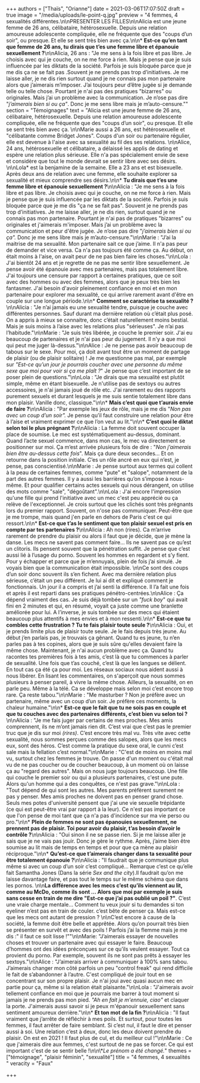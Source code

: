 +++
authors = ["Thaïs", "Orianne"]
date = 2021-03-06T17:07:50Z
draft = true
image = "/media/uploads/le-point-q.jpg"
preview = "4 femmes, 4 sexualités différentes.\n\nPRESENTER LES FILLES\n\nAlicia est une jeune femme de 26 ans, célibataire, hétérosexuelle. Depuis une relation amoureuse adolescente compliquée, elle ne fréquente que des \"coups d’un soir\", ou presque. Et elle se sent très bien avec ça.\n\n* **Est-ce qu’en tant que femme de 26 ans, tu dirais que t’es une femme libre et épanouie sexuellement ?**\n\nAlicia, 26 ans : \"Je me sens à la fois libre et pas libre. Je choisis avec qui je couche, on ne me force à rien. Mais je pense que je suis influencée par les diktats de la société. Parfois je suis bloquée parce que je me dis ça ne se fait pas .Souvent je ne prends pas trop d’initiatives. Je me laisse aller, je ne dis rien surtout quand je ne connais pas mon partenaire alors que j’aimerais m’imposer. J’ai toujours peur d’être jugée si je demande telle ou telle chose. Pourtant je n'ai pas des pratiques \"bizarres\" ou originales. Mais j’ai un problème avec la communication. Je n’ose pas dire \"_j’aimerais bien si ou ça\"_. Donc je me sens libre mais je m’auto-censure.\""
section = "Témoignages"
text = "Alicia est une jeune femme de 26 ans, célibataire, hétérosexuelle. Depuis une relation amoureuse adolescente compliquée, elle ne fréquente que des \"coups d’un soir\", ou presque. Et elle se sent très bien avec ça. \n\nMarie aussi a 26 ans, est hétérosexuelle et \"célibatante comme Bridget Jones\". Coups d'un soir ou partenaire régulier, elle est devenue à l'aise avec sa sexualité au fil des ses relations. \n\nAlice, 24 ans,  hétérosexuelle et célibataire, a délaissé les applis de dating et espère une relation plus sérieuse. Elle n'a pas spécialement envie de sexe et considère que tout le monde devrait se sentir libre avec ses désirs.  \n\nLola* est la benjamine de la semaine. Elle a 23 ans et est bisexuelle. Après deux ans de relation avec une femme, elle souhaite explorer sa sexualité et mieux comprendre ses désirs.\n\n* **Tu dirais que t’es une femme libre et épanouie sexuellement ?**\n\nAlicia : \"Je me sens à la fois libre et pas libre. Je choisis avec qui je couche, on ne me force à rien. Mais je pense que je suis influencée par les diktats de la société. Parfois je suis bloquée parce que je me dis \"ça ne se fait pas\". Souvent je ne prends pas trop d’initiatives. Je me laisse aller, je ne dis rien, surtout quand je ne connais pas mon partenaire. Pourtant je n'ai pas de pratiques \"bizarres\" ou originales et j'aimerais m'imposer. Mais j’ai un problème avec la communication et peur d'être jugée. Je n’ose pas dire \"_j’aimerais bien si ou ça\"._ Donc je me sens libre mais je m’auto-censure.\"\n\nMarie : \"J’ai la maitrise de ma sexualité. Mon partenaire sait ce que j’aime. Il n'a pas peur de demander et vice versa. Ca n'a pas toujours été comme ça. Au début, on était moins à l'aise, on avait peur de ne pas bien faire les choses.\"\n\nLola : J'ai bientôt 24 ans et je regrette de ne pas me sentir libre sexuellement. Je pense avoir été épanouie avec mes partenaires, mais pas totalement libre. J'ai toujours une censure par rapport à certaines pratiques, que ce soit avec des hommes ou avec des femmes, alors que je peux très bien les fantasmer. J'ai besoin d'avoir pleinement confiance en moi et en mon partenaire pour explorer ma sexualité, ce qui arrive rarement avant d'être en couple sur une longue période.\n\n* **Comment se caractérise ta sexualité ?**\n\nAlicia : \"Je n’ai jamais eu une sexualité tendre, puisque je couche avec différentes personnes. Sauf durant ma dernière relation où c’était plus posé. On a appris à mieux se connaitre, donc c’était naturellement moins bestial. Mais je suis moins à l’aise avec les relations plus \"sérieuses\". Je n’ai pas l’habitude.\"\n\nMarie : \"Je suis très libérée, je couche le premier soir. J'ai eu beaucoup de partenaires et je n'ai pas peur du jugement. Il n'y a que moi qui peut me juger là-dessus.\"\n\nAlice : Je ne pense pas avoir beaucoup de tabous sur le sexe. Pour moi, ça doit avant tout être un moment de partage de plaisir (ou de plaisir solitaire) ! Je me questionne pas mal, par exemple sur _\"Est-ce qu’un jour je pourrais coucher avec une personne du même sexe que moi pour voir si ça me plaît ?_\" Je pense que c’est important de se poser plein de questions.\"\n\nLola : \"Je dirais que ma sexualité est plutôt simple, même en étant bisexuelle. Je n'utilise pas de sextoys ou autres accessoires, je n'ai jamais joué de rôle etc. J'ai rarement eu des rapports purement sexuels et durant lesquels je me suis sentie totalement libre dans mon plaisir. Vanille donc, classique.\"\n\n* **Mais c’est quoi que t’aurais envie de faire ?**\n\nAlicia : \"Par exemple les jeux de rôle, mais je me dis \"_Non pas avec un coup d’un soir\"._ Je pense qu’il faut construire une relation pour être à l’aise et vraiment exprimer ce que l’on veut au lit.\"\n\n* **C’est quoi le diktat selon toi le plus prégnant ?**\n\nAlicia : La femme doit souvent occuper la place de soumise. Le mec est systématiquement au-dessus, dominant. Quand l’acte sexuel commence, dans mon cas, le mec va directement se positionner sur moi. Ça m’est arrivée plusieurs fois de dire : \"_Non j’aimerais bien être au-dessus cette fois_\". Mais ça dure deux secondes… Et on retourne dans la position initiale. C’es un rôle ancré en eux qui n’est, je pense, pas conscientisé.\n\nMarie : Je pense surtout aux termes qui collent à la peau de certaines femmes, comme \"pute\" et \"salope\", notamment de la part des autres femmes. Il y a aussi les barrières qu’on s’impose à nous-même. Et pour qualifier certains actes sexuels qui nous dérangent, on utilise des mots comme \"sale\", \"dégoûtant\".\n\nLola : J'ai encore l'impression qu'une fille qui prend l'initiative avec un mec c'est peu apprécié ou ça relève de l'exceptionnel. Je crois surtout que les clichés sont très prégnants lors du premier rapport. Souvent, on n'ose pas communiquer. Peut-être que je me trompe, mais quand j'en parle en dehors de Paris c'est ce qui ressort.\n\n* **Est-ce que t’as le sentiment que ton plaisir sexuel est pris en compte par tes partenaires ?**\n\nAlicia : Ah non (rires). Ca m’arrive rarement de prendre du plaisir ou alors il faut que je décide, que je mène la danse. Les mecs ne savent pas comment faire... Ils ne savent pas ce qu’est un clitoris. Ils pensent souvent que la pénétration suffit. Je pense que c’est aussi lié à l’usage du porno. Souvent les hommes en regardent et s’y fient. Pour y échapper et parce que je m’ennuyais, plein de fois j’ai simulé. Je voyais bien que la communication était impossible. \n\nCe sont des coups d’un soir donc souvent ils s’en fichent. Avec ma dernière relation plus sérieuse, c’était un peu différent. Je lui ai dit et expliqué comment je fonctionnais. Un jour il a compris et j’ai senti la différence. Il l’a fait une fois et après il est reparti dans ses pratiques pénétro-centrées.\n\nAlice : Ça dépend vraiment des cas. Je suis déjà tombée sur un _\"fuck boy_\" qui avait fini en 2 minutes et qui, en résumé, voyait ça juste comme une branlette améliorée pour lui. A l’inverse, je suis tombée sur des mecs qui étaient beaucoup plus attentifs à mes envies et à mon ressenti.\n\n* **Est-ce que tu combles cette frustration ? Tu te fais plaisir toute seule ?**\n\nAlicia : Oui, et je prends limite plus de plaisir toute seule. Je le fais depuis très jeune. Au début j’en parlais pas, je trouvais ça gênant. Quand tu es jeune, tu n’en parles pas à tes copines, alors que je suis sûre qu'elles devaient faire la même chose. Maintenant, je n'ai aucun problème avec ça. Quand tu racontes tes premières fois à tes amis, c’est là que tu commences à parler de sexualité. Une fois que t’as couché, c’est là que les langues se délient. En tout cas ça été ça pour moi. Les réseaux sociaux nous aident aussi à nous libérer. En lisant les commentaires, on s'aperçoit que nous sommes plusieurs à penser pareil, à vivre la même chose. Ailleurs, la sexualité, on en parle peu. Même à la télé. Ca se développe mais selon moi c’est encore trop rare. Ça reste tabou.\"\n\nMarie : \"Me masturber ? Non je préfère avec un partenaire, même avec un coup d’un soir. Je préfère ces moments, la chaleur humaine.\"\n\n*  **Est-ce que le fait que tu ne sois pas en couple et que tu couches avec des partenaires différents, c’est bien vu selon toi ?** \n\nAlicia : \"Je me fais juger par certains de mes proches. Mes amis comprennent, ils ne m’ont jamais rien dit. C’est vrai que c’est pas le premier truc que je dis sur moi _(rires)_. C’est encore très mal vu. Très vite avec cette sexualité, nous sommes perçues comme des salopes, alors que les mecs eux, sont des héros. C’est comme la pratique du sexe oral, le cunni c’est sale mais la fellation c’est normal.\"\n\nMarie : \"C'est de moins en moins mal vu, surtout chez les femmes je trouve. On passe d'un moment ou c'était mal vu de ne pas coucher ou de coucher beaucoup, à un moment où on laisse ça au \"regard des autres\". Mais on nous juge toujours beaucoup. Une fille qui couche le premier soir ou qui a plusieurs partenaires, c'est une pute. Alors qu'un homme qui a des conquêtes, ce n'est pas grave.\"\n\nLola : \"Tout dépend de qui sont les autres. Mes parents préfèrent surement ne pas y penser. Mes amis proches ne doivent pas en penser grand chose. Seuls mes potes d'université pensent que j'ai une vie sexuelle trépidante (ce qui est peut-être vrai par rapport à la leur). Ce n'est pas important ce que l'on pense de moi tant que ça n'a pas d'incidence sur ma vie perso ou pro.\"\n\n* **Plein de femmes ne sont pas épanouies sexuellement, ne prennent pas de plaisir. Toi pour avoir du plaisir, t’as besoin d’avoir le contrôle ?**\n\nAlicia : \"Oui sinon il ne se passe rien. Si je me laisse aller je sais que je ne vais pas jouir. Donc je gère le rythme. Après, j’aime bien être soumise au lit mais de temps en temps et pour que ça mène au plaisir réciproque.\"\n\n* **Qu’est-ce que t’aimerais changer dans ta sexualité pour être totalement épanouie ?**\n\nAlicia : \"Il faudrait que je communique plus même si avec un coup d’un soir c’est compliqué… Remarque c’est ce qu’elle fait Samantha Jones (Dans la série _Sex and the city_).Il faudrait qu’on me laisse davantage faire, et pas tout le temps sur le même schéma que dans les pornos. \n\n**La différence avec les mecs c’est qu’ils viennent au lit, comme au McDo, comme ils sont … Alors que moi par exemple je suis sans cesse en train de me dire \"Est-ce que j’ai pas oublié un poil ?\"**. C’est une vraie charge mentale… Comment tu veux jouir si tu demandes si ton eyeliner n’est pas en train de couler. c’est bête de penser ça. Mais est-ce que les mecs ont autant de pression ? \n\nC’est encore à cause de la société, la femme doit être belle et apprêtée. Alors qu’on pourrait très bien se présenter en survêt et avec des poils ! Parfois j’ai la flemme mais je me dis :\" il faut ce soit lisse !\"\"\n\nMarie: \"J’aimerais essayer de nouvelles choses et trouver un partenaire avec qui essayer le faire. Beaucoup d’hommes ont des idées préconçues sur ce qu’ils veulent essayer. Tout ca provient du porno. Par exemple, souvent ils ne sont pas prêts à essayer les sextoys.\"\n\nAlice : \"J’aimerais arriver à communiquer à 100% sans tabou. J’aimerais changer mon côté parfois un peu \"control freak\" qui rend difficile le fait de s’abandonner à l’autre. C'est compliqué de jouir tout en se concentrant  sur son propre plaisir. Je n'ai joui avec quasi aucun mec en partie pour ça, même si la relation était plaisante.\"\n\nLola : \"J'aimerais avoir tellement confiance en moi que je pourrais me barrer à tout moment si jamais je ne prends pas mon pied. _\"Ah en fait je m'ennuie, ciao\"_ et claquer la porte. J'aimerais aussi savoir si je peux m'épanouir sexuellement sans sentiment amoureux derrière.\"\n\n* **Et ton mot de la fin ?**\n\nAlicia : \"Il faut vraiment que j’arrête de réfléchir à mes poils. Et surtout, pour toutes les femmes, il faut arrêter de faire semblant. Si c’est nul, il faut le dire et penser aussi à soi. Une relation c’est à deux, donc les deux doivent prendre du plaisir. On est en 2021 ! Il faut plus de cul, et du meilleur cul !\"\n\nMarie : Ce que j'aimerais dire aux femmes, c'est surtout de ne pas se forcer. Ce qui est important c'est de se sentir belle !\n\n\\*_Le prénom a été changé._"
themes = ["témoignage", "plaisir féminin", "sexualité"]
title = "4 femmes, 4 sexualités "
veracity = "Faux"

+++

